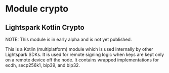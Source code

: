 # Module crypto

## Lightspark Kotlin Crypto

NOTE: This module is in early alpha and is not yet published.

This is a Kotlin (multiplatform) module which is used internally by other Lightspark SDKs. It is used for remote signing
logic when keys are kept only on a remote device off the node. It contains wrapped implementations for ecdh, secp256k1,
bip39, and bip32.
